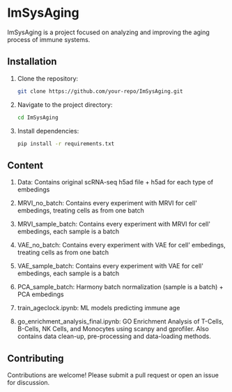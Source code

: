 # ImSysAging

ImSysAging is a project focused on analyzing and improving the aging process of immune systems. 

## Installation
1. Clone the repository:
    ```bash
    git clone https://github.com/your-repo/ImSysAging.git
    ```
2. Navigate to the project directory:
    ```bash
    cd ImSysAging
    ```
3. Install dependencies:
    ```bash
    pip install -r requirements.txt
    ```

## Content
1. Data:
   Contains original scRNA-seq h5ad file + h5ad for each type of embedings
   
2. MRVI_no_batch:
   Contains every experiment with MRVI for cell' embedings, treating cells as from one batch

3. MRVI_sample_batch:
   Contains every experiment with MRVI for cell' embedings, each sample is a batch

4. VAE_no_batch:
   Contains every experiment with VAE for cell' embedings, treating cells as from one batch

5. VAE_sample_batch:
   Contains every experiment with VAE for cell' embedings, each sample is a batch

6. PCA_sample_batch:
   Harmony batch normalization (sample is a batch) + PCA embedings

7. train_ageclock.ipynb:
   ML models predicting immune age

8. go_enrichment_analysis_final.ipynb:
   GO Enrichment Analysis of T-Cells, B-Cells, NK Cells, and Monocytes using scanpy and gprofiler. Also contains data clean-up, pre-processing and data-loading methods. 

## Contributing
Contributions are welcome! Please submit a pull request or open an issue for discussion.
